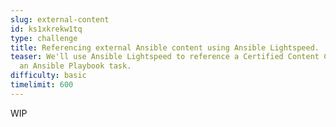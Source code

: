 ```yaml
---
slug: external-content
id: ks1xkrekw1tq
type: challenge
title: Referencing external Ansible content using Ansible Lightspeed.
teaser: We'll use Ansible Lightspeed to reference a Certified Content Collection in
  an Ansible Playbook task.
difficulty: basic
timelimit: 600
---
```

WIP